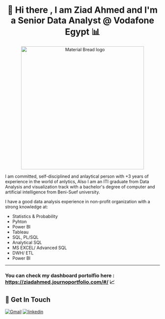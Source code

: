 <h1 align="center">👋 Hi there , I am Ziad Ahmed and I'm a Senior Data Analyst @ Vodafone Egypt 📊</h1>

<p align="center">
    <img width="400" src="https://user-images.githubusercontent.com/121814714/222189810-23ce992a-17a7-427c-bae7-253f3ae6ac1e.gif" alt="Material Bread logo">
</p>


I am committed, self-disciplined and anlaytical person with +3 years of experience in the world of anlytics,
Also I am an ITI graduate from Data Analysis and visualization track with a bachelor's degree of computer and artificial intelligence from Beni-Suef university.

I have a good data analysis experience in non-profit organization with a strong knowledge at:
- Statistics & Probability
- Pyhton
- Power BI
- Tableau
- SQL, PL/SQL
- Analytical SQL 
- MS EXCEL/ Advanced SQL
- DWH/ ETL
- Power BI
------------------------------------------------------------------------------
### You can check my dashboard portolfio here : https://ziadahmed.journoportfolio.com/#/ 📈

## 🔗 Get In Touch
<a href="mailto:zaidahmed12300@gmail.com"><img alt="Gmail" title="Ziad Ahmed's Gmail" src="https://img.shields.io/badge/Gmail-D14836?style=for-the-badge&logo=gmail&logoColor=white"></a>
[![linkedin](https://img.shields.io/badge/linkedin-0A66C2?style=for-the-badge&logo=linkedin&logoColor=white)](https://www.linkedin.com/in/ziad-ahmed0)

<!--
**ZiadAhmed10/ZiadAhmed10** is a ✨ _special_ ✨ repository because its `README.md` (this file) appears on your GitHub profile.

Here are some ideas to get you started:

- 🔭 I’m currently working on ...
- 🌱 I’m currently learning ...
- 👯 I’m looking to collaborate on ...
- 🤔 I’m looking for help with ...
- 💬 Ask me about ...
- 📫 How to reac3h me: ...
- 😄 Pronouns: ...
- ⚡ Fun fact: ...
-->
